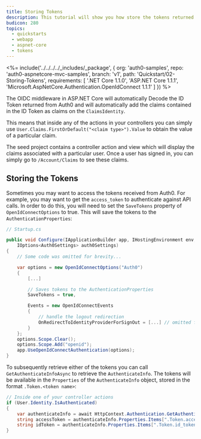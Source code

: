 ```yaml
---
title: Storing Tokens
description: This tutorial will show you how store the tokens returned from Auth0 in order to use them later on.
budicon: 280
topics:
  - quickstarts
  - webapp
  - aspnet-core
  - tokens
---
```


<%= include('../../../../_includes/_package', {
  org: 'auth0-samples',
  repo: 'auth0-aspnetcore-mvc-samples',
  branch: 'v1',
  path: 'Quickstart/02-Storing-Tokens',
  requirements: [
    '.NET Core 1.1.0',
    'ASP.NET Core 1.1.1',
    'Microsoft.AspNetCore.Authentication.OpenIdConnect 1.1.1'
  ]
}) %>

The OIDC middleware in ASP.NET Core will automatically Decode the ID Token returned from Auth0 and will automatically add the claims contained in the ID Token as claims on the `ClaimsIdentity`.

This means that inside any of the actions in your controllers you can simply use `User.Claims.FirstOrDefault("<claim type>").Value` to obtain the value of a particular claim.

The seed project contains a controller action and view which will display the claims associated with a particular user. Once a user has signed in, you can simply go to `/Account/Claims` to see these claims.

## Storing the Tokens

Sometimes you may want to access the tokens received from Auth0. For example, you may want to get the `access_token` to authenticate against API calls. In order to do this, you will need to set the `SaveTokens` property of `OpenIdConnectOptions` to true. This will save the tokens to the `AuthenticationProperties`:

```csharp
// Startup.cs

public void Configure(IApplicationBuilder app, IHostingEnvironment env, ILoggerFactory loggerFactory,
    IOptions<Auth0Settings> auth0Settings)
{
    // Some code was omitted for brevity...

    var options = new OpenIdConnectOptions("Auth0")
    {
        [...]

        // Saves tokens to the AuthenticationProperties
        SaveTokens = true,

        Events = new OpenIdConnectEvents
        {
            // handle the logout redirection
            OnRedirectToIdentityProviderForSignOut = [...] // omitted for brevity
        }
    };
    options.Scope.Clear();
    options.Scope.Add("openid");
    app.UseOpenIdConnectAuthentication(options);
}
```

To subsequently retrieve either of the tokens you can call `GetAuthenticateInfoAsync` to retrieve the `AuthenticateInfo`. The tokens will be available in the `Properties` of the `AuthenticateInfo` object, stored in the format `.Token.<token name>`:

```csharp
// Inside one of your controller actions
if (User.Identity.IsAuthenticated)
{
    var authenticateInfo = await HttpContext.Authentication.GetAuthenticateInfoAsync("Auth0");
    string accessToken = authenticateInfo.Properties.Items[".Token.access_token"];
    string idToken = authenticateInfo.Properties.Items[".Token.id_token"];
}
```
